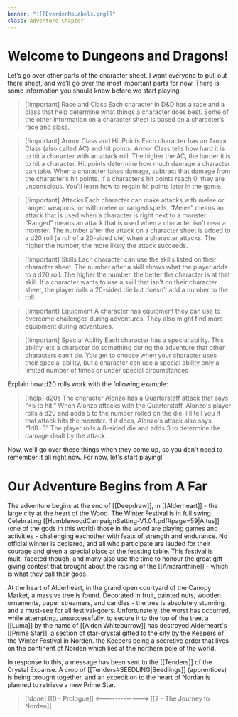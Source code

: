 ```yaml
---
banner: "![[EverdenNoLabels.png]]"
class: Adventure Chapter
---
```


# Welcome to Dungeons and Dragons!

Let’s go over other parts of the character sheet. I want everyone to pull out there sheet, and we'll go over the most important parts for now. There is some information you should know before we start playing.

>[!important] Race and Class
>Each character in D&D has a race and a class that help determine what things a character does best. Some of the other information on a character sheet is based on a character’s race and class. 

>[!important] Armor Class and Hit Points
>Each character has an Armor Class (also called AC) and hit points. Armor Class tells how hard it is to hit a character with an attack roll. The higher the AC, the harder it is to hit a character. Hit points determine how much damage a character can take. When a character takes damage, subtract that damage from the character’s hit points. If a character’s hit points reach 0, they are unconscious. You'll learn how to regain hit points later in the game.

>[!important] Attacks
>Each character can make attacks with melee or ranged weapons, or with melee or ranged spells. “Melee” means an attack that is used when a character is right next to a monster. “Ranged” means an attack that is used when a character isn't near a monster. The number after the attack on a character sheet is added to a d20 roll (a roll of a 20-sided die) when a character attacks. The higher the number, the more likely the attack succeeds. 

>[!important] Skills
>Each character can use the skills listed on their character sheet. The number after a skill shows what the player adds to a d20 roll. The higher the number, the better the character is at that skill. If a character wants to use a skill that isn't on their character sheet, the player rolls a 20-sided die but doesn’t add a number to the roll. 

>[!important] Equipment
>A character has equipment they can use to overcome challenges during adventures. They also might find more equipment during adventures.

>[!important] Special Ability
>Each character has a special ability. This ability lets a character do something during the adventure that other characters can’t do. You get to choose when your character uses their special ability, but a character can use a special ability only a limited number of times or under special circumstances

Explain how d20 rolls work with the following example:

>[!help] d20s
>The character Alonzo has a Quarterstaff attack that says “+5 to hit.” When Alonzo attacks with the Quarterstaff, Alonzo's player rolls a d20 and adds 5 to the number rolled on the die. I’ll tell you if that attack hits the monster. If it does, Alonzo's attack also says “1d8+3” The player rolls a 8-sided die and adds 3 to determine the damage dealt by the attack.

Now, we'll go over these things when they come up, so you don't need to remember it all right now. For now, let's start playing!

# Our Adventure Begins from A Far
The adventure begins at the end of [[Deepdraw]], in [[Alderheart]] - the large city at the heart of the Wood. The Winter Festival is in full swing. Celebrating [[HumblewoodCampaignSetting-V1.04.pdf#page=59|Altus]] (one of the gods in this world) those in the wood are playing games and activities - challenging eachother with feats of strength and endurance. No official winner is declared, and all who participate are lauded for their courage and given a special place at the feasting table. This festival is multi-faceted though, and many also use the time to honour the great gift-giving contest that brought about the raising of the [[Amaranthine]] - which is what they call their gods.

At the heart of Alderheart, in the grand open courtyard of the Canopy Market, a massive tree is found. Decorated in fruit, painted nuts, wooden ornaments, paper streamers, and candles - the tree is absolutely stunning, and a must-see for all festival-goers. Unfortunately, the worst has occurred, while attempting, unsuccessfully, to secure it to the top of the tree, a [[Luma]] by the name of [[Alden Whiteburrow]] has destroyed Alderheart's [[Prime Star]], a section of star-crystal gifted to the city by the Keepers of the Winter Festival in Norden. the Keepers being a secretive order that lives on the continent of Norden which lies at the northern pole of the world. 

In response to this, a message has been sent to the [[Tenders]] of the Crystal Expanse. A crop of [[Tenders#SEEDLING|Seedlings]] (apprentices) is being brought together, and an expedition to the heart of Nordan is planned to retrieve a new Prime Star.

> [!done] [[0 - Prologue]] <-------------> [[2 - The Journey to Norden]]